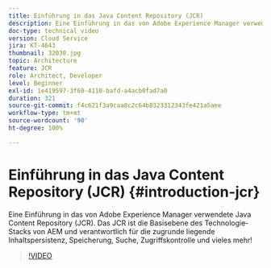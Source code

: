 ```yaml
---
title: Einführung in das Java Content Repository (JCR)
description: Eine Einführung in das von Adobe Experience Manager verwendete JCR (Java Content Repository). Das JCR ist die Basisebene des Technologie-Stacks von AEM und verantwortlich für die zugrunde liegende Inhaltspersistenz, Speicherung, Suche, Zugriffskontrolle und vieles mehr!
doc-type: technical video
version: Cloud Service
jira: KT-4643
thumbnail: 32030.jpg
topic: Architecture
feature: JCR
role: Architect, Developer
level: Beginner
exl-id: 1e419597-3f60-4110-bafd-a4acb0fad7a0
duration: 321
source-git-commit: f4c621f3a9caa8c2c64b8323312343fe421a5aee
workflow-type: tm+mt
source-wordcount: '90'
ht-degree: 100%

---
```


# Einführung in das Java Content Repository (JCR) {#introduction-jcr}

Eine Einführung in das von Adobe Experience Manager verwendete Java Content Repository (JCR). Das JCR ist die Basisebene des Technologie-Stacks von AEM und verantwortlich für die zugrunde liegende Inhaltspersistenz, Speicherung, Suche, Zugriffskontrolle und vieles mehr!

>[!VIDEO](https://video.tv.adobe.com/v/32030?quality=12&learn=on)
